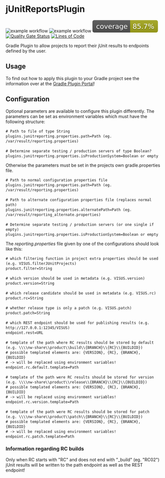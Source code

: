 # jUnitReportsPlugin

![example workflow](https://github.com/VISUS-Health-IT-GmbH/jUnitReportsPlugin/actions/workflows/gradle.yml/badge.svg)
![example workflow](https://github.com/VISUS-Health-IT-GmbH/jUnitReportsPlugin/actions/workflows/gradle_validation.yml/badge.svg)
[![Coverage](.github/badges/jacoco.svg)](https://github.com/VISUS-Health-IT-GmbH/jUnitReportsPlugin/actions/workflows/gradle.yml)
[![Quality Gate Status](https://sonarcloud.io/api/project_badges/measure?project=VISUS-Health-IT-GmbH_jUnitReportsPlugin&metric=alert_status)](https://sonarcloud.io/summary/new_code?id=VISUS-Health-IT-GmbH_jUnitReportsPlugin)
[![Lines of Code](https://sonarcloud.io/api/project_badges/measure?project=VISUS-Health-IT-GmbH_jUnitReportsPlugin&metric=ncloc)](https://sonarcloud.io/summary/new_code?id=VISUS-Health-IT-GmbH_jUnitReportsPlugin)

Gradle Plugin to allow projects to report their jUnit results to endpoints defined by the user.

## Usage

To find out how to apply this plugin to your Gradle project see the information over at the
[Gradle Plugin Portal](https://plugins.gradle.org/plugin/com.visus.infrastructure.junitreports)!

## Configuration

Optional parameters are available to configure this plugin differently. The parameters can be set as environment 
variables which must have the following structure:

```properties
# Path to file of type String
plugins.junitreporting.properties.path=Path (eg. /var/result/reporting.properties)

# Determine separate testing / production servers of type Boolean?
plugins.junitreporting.properties.isProductionSystem=Boolean or empty
```

Otherwise the parameters must be set in the projects own gradle.properties file.

```properties
# Path to normal configuration properties file
plugins.junitreporting.properties.path=Path (eg. /var/result/reporting.properties)

# Path to alternate configuration properties file (replaces normal path)
plugins.junitreporting.properties.alternatePath=Path (eg. /var/result/reporting_alternate.properties)

# Determine separate testing / production servers (or one single if empty)
plugins.junitreporting.properties.isProductionSystem=Boolean or empty
```

The *reporting.properties* file given by one of the configurations should look like this:

```properties
# which filtering function in project extra properties should be used (e.g. VISUS.filterJUnitProjects)
product.filter=String

# which version should be used in metadata (e.g. VISUS.version)
product.version=String

# which release candidate should be used in metadata (e.g. VISUS.rc)
product.rc=String

# whether release type is only a patch (e.g. VISUS.patch)
product.patch=String

# which REST endpoint should be used for publishing results (e.g. http://127.0.0.1:12345/VISUS)
endpoint.rest=URL

# template of the path where RC results should be stored by default (e.g. \\\\nw-share\\product\\build\\{BRANCH}\\{RC}\\{BUILDID})
# possible templated elements are: {VERSION}, {RC}, {BRANCH}, {BUILDID}
# -> will be replaced using environment variables!
endpoint.rc.default.template=Path

# template of the path were RC results should be stored for version (e.g. \\\\nw-share\\product\\release\\{BRANCH}\\{RC}\\{BUILDID})
# possible templated elements are: {VERSION}, {RC}, {BRANCH}, {BUILDID}
# -> will be replaced using environment variables!
endpoint.rc.version.template=Path

# template of the path were RC results should be stored for patch (e.g. \\\\nw-share\\product\\patch\\{BRANCH}\\{RC}\\{BUILDID})
# possible templated elements are: {VERSION}, {RC}, {BRANCH}, {BUILDID}
# -> will be replaced using environment variables!
endpoint.rc.patch.template=Path
```

### Information regarding RC builds

Only when RC starts with "RC" and does not end with "_build" (eg. "RC02") jUnit results will be written to the path
endpoint as well as the REST endpoint!
